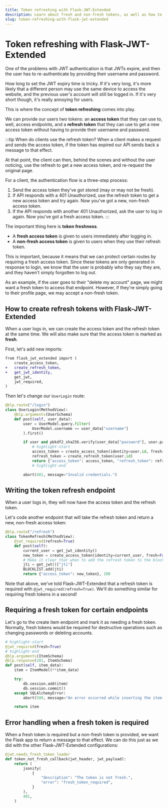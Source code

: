 ```yaml
---
title: Token refreshing with Flask-JWT-Extended
description: Learn about fresh and non-fresh tokens, as well as how to use a refresh token to generate a new, non-fresh access token.
slug: token-refreshing-with-flask-jwt-extended
---
```


# Token refreshing with Flask-JWT-Extended

One of the problems with JWT authentication is that JWTs expire, and then the user has to re-authenticate by providing their username and password.

How long to set the JWT expiry time is tricky. If it's very long, it's more likely that a different person may use the same device to access the website, and the previous user's account will still be logged in. If it's very short though, it's really annoying for users.

This is where the concept of **token refreshing** comes into play.

We can provide our users two tokens: an **access token** that they can use to, well, access endpoints, and a **refresh token** that they can use to get a new access token without having to provide their username and password.

:::tip When do clients use the refresh token?
When a client makes a request and sends the access token, if the token has expired our API sends back a message to that effect.

At that point, the client can then, behind the scenes and without the user noticing, use the refresh to get a new access token, and re-request the original page.

For a client, the authentication flow is a three-step process:

1. Send the access token they've got stored (may or may not be fresh).
2. If API responds with a 401 Unauthorized, use the refresh token to get a new access token and try again. Now you've got a new, non-fresh access token.
3. If the API responds with another 401 Unauthorized, ask the user to log in again. Now you've got a fresh access token.
:::

The important thing here is **token freshness**. 

- A **fresh access token** is given to users immediately after logging in.
- A **non-fresh access token** is given to users when they use their refresh token.

This is important, because it means that we can protect certain routes by requiring a fresh access token. Since these tokens are only generated in response to login, we know that the user is probably who they say they are, and they haven't simply forgotten to log out.

As an example, if the user goes to their "delete my account" page, we might want a fresh token to access that endpoint. However, if they're simply going to their profile page, we may accept a non-fresh token.

## How to create refresh tokens with Flask-JWT-Extended

When a user logs in, we can create the access token and the refresh token at the same time. We will also make sure that the access token is marked as **fresh**.

First, let's add new imports:

```diff title="resources/user.py"
from flask_jwt_extended import (
    create_access_token,
+   create_refresh_token,
+   get_jwt_identity,
    get_jwt,
    jwt_required,
)
```

Then let's change our `UserLogin` route:

```python title="resources/user.py"
@blp.route("/login")
class UserLogin(MethodView):
    @blp.arguments(UserSchema)
    def post(self, user_data):
        user = UserModel.query.filter(
            UserModel.username == user_data["username"]
        ).first()

        if user and pbkdf2_sha256.verify(user_data["password"], user.password):
            # highlight-start
            access_token = create_access_token(identity=user.id, fresh=True)
            refresh_token = create_refresh_token(user.id)
            return {"access_token": access_token, "refresh_token": refresh_token}, 200
            # highlight-end

        abort(401, message="Invalid credentials.")
```

## Writing the token refresh endpoint

When a user logs in, they will now have the access token and the refresh token.

Let's code another endpoint that will take the refresh token and return a new, non-fresh access token:

```python title="resources/user.py"
@blp.route("/refresh")
class TokenRefresh(MethodView):
    @jwt_required(refresh=True)
    def post(self):
        current_user = get_jwt_identity()
        new_token = create_access_token(identity=current_user, fresh=False)
        # Make it clear that when to add the refresh token to the blocklist will depend on the app design
        jti = get_jwt()["jti"]
        BLOCKLIST.add(jti)
        return {"access_token": new_token}, 200
```

Note that above, we've told Flask-JWT-Extended that a refresh token is required with `@jwt_required(refresh=True)`. We'll do something similar for requiring fresh tokens in a second!

## Requiring a fresh token for certain endpoints

Let's go to the create item endpoint and mark it as needing a fresh token. Normally, fresh tokens would be required for destructive operations such as changing passwords or deleting accounts.

```python title="resources/item.py"
# highlight-start
@jwt_required(fresh=True)
# highlight-end
@blp.arguments(ItemSchema)
@blp.response(201, ItemSchema)
def post(self, item_data):
    item = ItemModel(**item_data)

    try:
        db.session.add(item)
        db.session.commit()
    except SQLAlchemyError:
        abort(500, message="An error occurred while inserting the item.")

    return item
```

## Error handling when a fresh token is required

When a fresh token is required but a non-fresh token is provided, we want the Flask app to return a message to that effect. We can do this just as we did with the other Flask-JWT-Extended configurations:

```python title="app.py"
@jwt.needs_fresh_token_loader
def token_not_fresh_callback(jwt_header, jwt_payload):
    return (
        jsonify(
            {
                "description": "The token is not fresh.",
                "error": "fresh_token_required",
            }
        ),
        401,
    )
```
